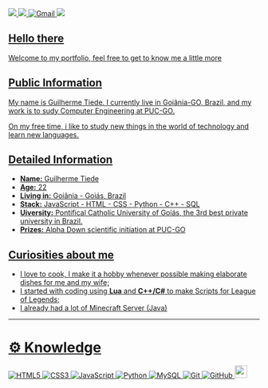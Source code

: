  <div>
        <a target="_blank" href="https://instagram.com/guilhermetiede">
            <img src="https://img.shields.io/badge/Instagram-E4405F?style=for-the-badge&logo=instagram&logoColor=white">
        </a>
        <a target="_blank" href="https://linkedin.com/in/guilherme-tiede">
            <img src="https://img.shields.io/badge/LinkedIn-0077B5?style=for-the-badge&logo=linkedin&logoColor=white">
        </a>
        <a target="_blank" href="mailto:guilhermediastiede@gmail.com">
        <img src="https://img.shields.io/badge/gmail-%23D14836.svg?&style=for-the-badge&logo=gmail&logoColor=white" alt="Gmail">
        </a>
        </a>
        <a target="_blank" href="https://wa.me/5562996569440" rel="noreferrer">
        <img src="https://img.shields.io/badge/whatsapp-4B7F1.svg?style=for-the-badge&logo=whatsapp&logoColor=white"
        </a>
    </div>

## Hello there

Welcome to my portfolio, feel free to get to know me a little more

## Public Information

My name is Guilherme Tiede. I currently live in Goiânia-GO, Brazil, and my work is to sudy Computer Engineering at PUC-GO.

On my free time, i like to study new things in the world of technology and learn new languages.

## Detailed Information

* **Name:** Guilherme Tiede
* **Age:** 22
* **Living in:** Goiânia - Goiás, Brazil
* **Stack:** JavaScript - HTML - CSS - Python - C++ - SQL
* **Uiversity:** Pontifical Catholic University of Goiás, the 3rd best private university in Brazil.
* **Prizes:** Alpha Down scientific initiation at PUC-GO

## Curiosities about me
* I love to cook, I make it a hobby whenever possible making elaborate dishes for me and my wife;
* I started with coding using **Lua** and **C++/C#** to make Scripts for League of Legends;
* I already had a lot of Minecraft Server (Java)




---
# ⚙️ Knowledge

![HTML5](https://img.shields.io/badge/html5%20-%23E34F26.svg?&style=for-the-badge&logo=html5&logoColor=white)
![CSS3](https://img.shields.io/badge/css3%20-%231572B6.svg?&style=for-the-badge&logo=css3&logoColor=white)
![JavaScript](https://img.shields.io/badge/javascript%20-%23323330.svg?&style=for-the-badge&logo=javascript&logoColor=%23F7DF1E&color=3d3919)
![Python](https://img.shields.io/badge/python-%230095D5.svg?&style=for-the-badge&logo=python&logoColor=white)
![MySQL](https://img.shields.io/badge/mysql-%2300f.svg?&style=for-the-badge&logo=mysql&logoColor=white&color=3280ad)
![Git](https://img.shields.io/badge/git%20-%23F05033.svg?&style=for-the-badge&logo=git&logoColor=white&Color=c95410)
![GitHub](https://img.shields.io/badge/github%20-%23121011.svg?&style=for-the-badge&logo=github&logoColor=white&color=283238)
<img src="https://img.shields.io/badge/-C++-00599C?style=flat-square&logo=c" height="25">
